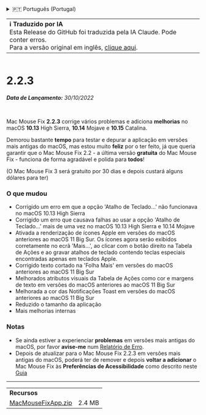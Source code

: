 <details>
<summary>🇵🇹 Português (Portugal)</summary>

[🇬🇧 English (GitHub)](https://github.com/noah-nuebling/mac-mouse-fix/releases/tag/2.2.3)\
[🇦🇩 Català](https://redirect.macmousefix.com/?target=mmf-release&tag=2.2.3&locale=ca)\
[🇩🇪 Deutsch](https://redirect.macmousefix.com/?target=mmf-release&tag=2.2.3&locale=de)\
[🇪🇸 Español](https://redirect.macmousefix.com/?target=mmf-release&tag=2.2.3&locale=es)\
[🇫🇷 Français](https://redirect.macmousefix.com/?target=mmf-release&tag=2.2.3&locale=fr)\
[🇮🇩 Indonesia](https://redirect.macmousefix.com/?target=mmf-release&tag=2.2.3&locale=id)\
[🇮🇹 Italiano](https://redirect.macmousefix.com/?target=mmf-release&tag=2.2.3&locale=it)\
[🇭🇺 Magyar](https://redirect.macmousefix.com/?target=mmf-release&tag=2.2.3&locale=hu)\
[🇳🇱 Nederlands](https://redirect.macmousefix.com/?target=mmf-release&tag=2.2.3&locale=nl)\
[🇵🇱 Polski](https://redirect.macmousefix.com/?target=mmf-release&tag=2.2.3&locale=pl)\
[🇧🇷 Português (Brasil)](https://redirect.macmousefix.com/?target=mmf-release&tag=2.2.3&locale=pt-BR)\
**🇵🇹 Português (Portugal)**\
[🇷🇴 Română](https://redirect.macmousefix.com/?target=mmf-release&tag=2.2.3&locale=ro)\
[🇸🇪 Svenska](https://redirect.macmousefix.com/?target=mmf-release&tag=2.2.3&locale=sv)\
[🇻🇳 Tiếng Việt](https://redirect.macmousefix.com/?target=mmf-release&tag=2.2.3&locale=vi)\
[🇹🇷 Türkçe](https://redirect.macmousefix.com/?target=mmf-release&tag=2.2.3&locale=tr)\
[🇨🇿 Čeština](https://redirect.macmousefix.com/?target=mmf-release&tag=2.2.3&locale=cs)\
[🇬🇷 Ελληνικά](https://redirect.macmousefix.com/?target=mmf-release&tag=2.2.3&locale=el)\
[🇷🇺 Русский](https://redirect.macmousefix.com/?target=mmf-release&tag=2.2.3&locale=ru)\
[🇺🇦 Українська](https://redirect.macmousefix.com/?target=mmf-release&tag=2.2.3&locale=uk)\
[🇮🇱 עברית](https://redirect.macmousefix.com/?target=mmf-release&tag=2.2.3&locale=he)\
[🇸🇦 العربية](https://redirect.macmousefix.com/?target=mmf-release&tag=2.2.3&locale=ar)\
[🇮🇳 हिन्दी](https://redirect.macmousefix.com/?target=mmf-release&tag=2.2.3&locale=hi)\
[🇹🇭 ไทย](https://redirect.macmousefix.com/?target=mmf-release&tag=2.2.3&locale=th)\
[🇨🇳 中文 (简体)](https://redirect.macmousefix.com/?target=mmf-release&tag=2.2.3&locale=zh-Hans)\
[🇨🇳 中文 (繁體)](https://redirect.macmousefix.com/?target=mmf-release&tag=2.2.3&locale=zh-Hant)\
[🇭🇰 中文（香港)](https://redirect.macmousefix.com/?target=mmf-release&tag=2.2.3&locale=zh-HK)\
[🇯🇵 日本語](https://redirect.macmousefix.com/?target=mmf-release&tag=2.2.3&locale=ja)\
[🇰🇷 한국어](https://redirect.macmousefix.com/?target=mmf-release&tag=2.2.3&locale=ko)\
[Help translate Mac Mouse Fix to different languages!](https://github.com/noah-nuebling/mac-mouse-fix/discussions/731)
</details>
<table align=><td>
<b>ℹ️ Traduzido por IA</b><br>
Esta Release do GitHub foi traduzida pela IA Claude. Pode conter erros.<br>
Para a versão original em inglês, <a href="https://github.com/noah-nuebling/mac-mouse-fix/releases/tag/2.2.3">clique aqui</a>.
</td></table>

<table></table>

# 2.2.3
***Data de Lançamento:** 30/10/2022*

<br>

Mac Mouse Fix **2.2.3** corrige vários problemas e adiciona **melhorias** no macOS **10.13** High Sierra, **10.14** Mojave e **10.15** Catalina.

Demorou bastante **tempo** para testar e depurar a aplicação em versões mais antigas do macOS, mas estou muito **feliz** por o ter feito, já que queria garantir que o Mac Mouse Fix 2.2 - a última versão **gratuita** do Mac Mouse Fix - funciona de forma agradável e polida para **todos**!

(O Mac Mouse Fix 3 será gratuito por 30 dias e depois custará alguns dólares para ter)

### O que mudou

- Corrigido um erro em que a opção 'Atalho de Teclado...' não funcionava no macOS 10.13 High Sierra
- Corrigido um erro que causava falhas ao usar a opção 'Atalho de Teclado...' mais de uma vez no macOS 10.13 High Sierra e 10.14 Mojave
- Ativada a renderização de ícones Apple em versões do macOS anteriores ao macOS 11 Big Sur. Os ícones agora serão exibidos corretamente no ecrã 'Mais...', ao clicar com o botão direito na Tabela de Ações e ao gravar atalhos de teclado contendo teclas especiais encontradas apenas em teclados Apple.
- Corrigido texto cortado na 'Folha Mais' em versões do macOS anteriores ao macOS 11 Big Sur
- Melhorados atributos visuais da Tabela de Ações como cor e margens de texto em versões do macOS anteriores ao macOS 11 Big Sur
- Melhorada a cor das Notificações Toast em versões do macOS anteriores ao macOS 11 Big Sur
- Reduzido o tamanho da aplicação
- Mais melhorias internas

### Notas

- Se ainda estiver a experienciar **problemas** em versões mais antigas do macOS, por favor **avise-me** num [Relatório de Erro](https://noah-nuebling.github.io/mac-mouse-fix-feedback-assistant/?type=bug-report).
- Depois de atualizar para o Mac Mouse Fix 2.2.3 em versões mais antigas do macOS, poderá ter de remover e depois **voltar a adicionar** o Mac Mouse Fix às **Preferências de Acessibilidade** como descrito neste [Guia](https://github.com/noah-nuebling/mac-mouse-fix/discussions/101)

---

<table align="start">
<tr>
    <td colspan=2>
        <b>Recursos</b>
    </td>
</tr>
<tr>
    <td><a href="https://github.com/noah-nuebling/mac-mouse-fix/releases/download/2.2.3/MacMouseFixApp.zip">MacMouseFixApp.zip</a></td>
    <td>2.4 MB</td>
</tr>
</table>